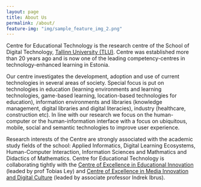 ```yaml
---
layout: page
title: About Us
permalink: /about/
feature-img: "img/sample_feature_img_2.png"
---
```



Centre for Educational Technology is the research centre of the School of Digital Technology, [Tallinn University (TLU)](http://www.tlu.ee). Centre was established more than 20 years ago and is now one of the leading competency-centres in technology-enhanced learning in Estonia.

Our centre investigates the development, adoption and use of current technologies in several areas of society. Special focus is put on technologies in education (learning environments and learning technologies, game-based learning, location-based technologies for education), information environments and libraries (knowledge management, digital libraries and digital literacies), industry (healthcare, construction etc). In line with our research we focus on the human-computer or the human-information interface with a focus on ubiquitous, mobile, social and semantic technologies to improve user experience.

Research interests of the Centre are strongly associated with the academic study fields of the school: Applied Informatics, Digital Learning Ecosystems, Human-Computer Interaction, Information Sciences and Mathmatics and Didactics of Mathematics. Centre for Educational Technology is collaborating tightly with the [Centre of Excellence in Educational Innovation](http://www.tlu.ee/en/TU-Centre-of-Excellence-in-Educational-Innovation) (leaded by prof Tobias Ley) and [Centre of Excellence in Media Innovation and Digital Culture](http://www.tlu.ee/en/TU-Centre-of-Excellence-in-Media-Innovation-and-Digital-Culture) (leaded by associate professor Indrek Ibrus).

